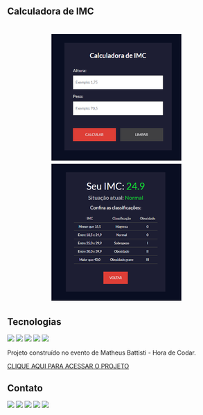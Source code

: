 ## Calculadora de IMC

<h1 align="center">
    <img alt="Calculadora de IMC" title="calculadoradeimc" src="https://github.com/sjtorres/calculadoraDeIMC/blob/main/img/inicial.png" width="300px" />
    <img alt="Calculadora de IMC" title="calculadoradeimc" src="https://github.com/sjtorres/calculadoraDeIMC/blob/main/img/calculado.png" width="300px" />
</h1>

## Tecnologias
<img height="52em" src="https://cdn.jsdelivr.net/gh/devicons/devicon/icons/html5/html5-original.svg" /> <img height="52em" src="https://cdn.jsdelivr.net/gh/devicons/devicon/icons/css3/css3-original.svg" /> <img height="52em" src="https://cdn.jsdelivr.net/gh/devicons/devicon/icons/javascript/javascript-original.svg" /> <img height="52em" src="https://cdn.jsdelivr.net/gh/devicons/devicon/icons/git/git-original.svg" /> <img height="52em" src="https://cdn.jsdelivr.net/gh/devicons/devicon/icons/github/github-original.svg" />

Projeto construído no evento de Matheus Battisti - Hora de Codar.

[CLIQUE AQUI PARA ACESSAR O PROJETO](https://sjtorres.github.io/calculadoraDeIMC/)

## Contato
<div>
<a href="https://www.youtube.com/UCwwgLRw3nbKb_66b0AmcIGg/" target="_blank"><img src="https://img.shields.io/badge/YouTube-FF0000?style=for-the-badge&logo=youtube&logoColor=white" target="_blank"></a>
<a href="https://instagram.com/sj.torres" target="_blank"><img src="https://img.shields.io/badge/-Instagram-%23E4405F?style=for-the-badge&logo=instagram&logoColor=white" target="_blank"></a>
<a href="https://www.twitch.tv/sandrojtorres" target="_blank"><img src="https://img.shields.io/badge/Twitch-9146FF?style=for-the-badge&logo=twitch&logoColor=white" target="_blank"></a>
<a href = "mailto:sandrotorres.ti@gmail.com"><img src="https://img.shields.io/badge/Gmail-D14836?style=for-the-badge&logo=gmail&logoColor=white" target="_blank"></a>
<a href="https://www.linkedin.com/in/sandro-de-jesus-torres-56a522254/" target="_blank"><img src="https://img.shields.io/badge/-LinkedIn-%230077B5?style=for-the-badge&logo=linkedin&logoColor=white" target="_blank"></a>   
</div>
